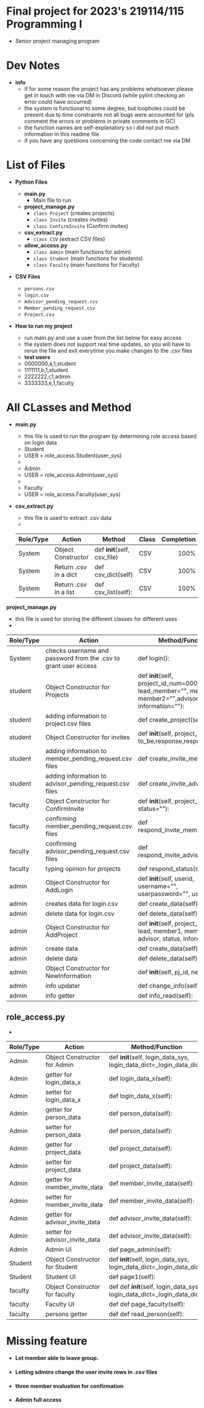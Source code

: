 # Final project for 2023's 219114/115 Programming I
   - Senior project managing program

# Dev Notes
* **info**
   - if for some reason the project has any problems whatsoever please get in touch with me via DM in Discord (while pylint checking an error could have occurred)
   - the system is functional to some degree, but loopholes could be present due to time constraints not all bugs were accounted for (pls comment the errors or problems in private comments in GC)
   - the function names are self-explanatory so i did not put much information in this readme file 
   - if you have any questions concerning the code contact me via DM
# List of Files
 * **Python Files**
     - **main.py**
         - Main file to run 
     - **project_manage.py**
         - `class Project` (creates projects)
         - `class Invite` (creates invites)
         - `class ConfirmInvite` (Confirm invites)
     - **csv_extract.py**
         - `class CSV` (extract CSV files)
     - **allow_access.py**
         - `class Admin` (main functions for admin)
         - `class Student` (main functions for students)
         - `class Faculty` (main functions for Faculty)

* **CSV Files**
    - `persons.csv`
    - `login.csv`
    - `Advisor_pending_request.csv`
    - `Member_pending_request.csv`
    - `Project.csv`

* **How to run my project**
    - run main.py and use a user from the list below for easy access
    - the system does not support real time updates, so you will have to rerun the file and exit everytime you make changes to the .csv files
    * **test users**
    - 0000000,a,1,student
    - 1111111,b,1,student
    - 2222222,r,1,admin
    - 3333333,e,1,faculty

# All CLasses and Method
* **main.py**
  - this file is used to run the program by determining role access based on login data
  - Student
  - USER = role_access.Student(user_sys)  
  - 
  - Admin
  - USER = role_access.Admin(user_sys)
  - 
  - Faculty
  - USER = role_access.Faculty(user_sys)

* **csv_extract.py**
  - this file is used to extract .csv data
  - 
  | Role/Type       | Action                | Method                       | Class | Completion |
  |-----------------|-----------------------|------------------------------|-------|-----------:|
  | System          | Object Constructor    | def __init__(self, csv_file) | CSV   |       100% |
  | System          | Return .csv in a dict | def csv_dict(self)           | CSV   |       100% |
  | System          | Return .csv in a list | def csv_list(self):          | CSV   |       100% |


 **project_manage.py**
  - this file is used for storing the different classes for different uses
  - 
  | Role/Type | Action                                                          | Method/Function                                                                                                      | Class            | Completion |
  |-----------|-----------------------------------------------------------------|----------------------------------------------------------------------------------------------------------------------|------------------|-----------:|
  | System    | checks username and password from the .csv to grant user access | def login():                                                                                                         | None             |       100% |
  | student   | Object Constructor for Projects                                 | def __init__(self, project_id_num=000, title="", lead_member="", member1="", member2="",advisor="", information=""): | Project          |       100% |
  | student   | adding information to project.csv files                         | def create_project(self):                                                                                            | Project          |       100% |
  | student   | Object Constructor for invites                                  | def __init__(self, project_id, inviter, to_be,response,response_date):                                               | Invite           |       100% |
  | student   | adding information to member_pending_request.csv files          | def create_invite_member(self):                                                                                      | Invite           |       100% |
  | student   | adding information to advisor_pending_request.csv files         | def create_invite_advisor(self):                                                                                     | Invite           |       100% |
  | faculty   | Object Constructor for ConfirmInvite                            | def __init__(self, project_id, status=""):                                                                           | ConfirmInvite    |       100% |
  | faculty   | confirming member_pending_request.csv files                     | def respond_invite_member(self):                                                                                     | ConfirmInvite    |       100% |
  | faculty   | confirming advisor_pending_request.csv files                    | def respond_invite_advisor(self):                                                                                    | ConfirmInvite    |       100% |
  | faculty   | typing opinion for projects                                     | def respond_status(self):                                                                                            | ConfirmInvite    |       100% |
  | admin     | Object Constructor for AddLogin                                 | def __init__(self, userid, username="", userpassword="", userrole=""):                                               | AddLogin         |       100% |
  | admin     | creates data for login.csv                                      | def create_data(self):                                                                                               | AddLogin         |       100% |
  | admin     | delete data for login.csv                                       | def delete_data(self):                                                                                               | AddLogin         |       100% |
  | admin     | Object Constructor for AddProject                               | def __init__(self, project_id, title, lead, member1, member2, advisor, status, information):                         | AddProject       |       100% |
  | admin     | create data                                                     | def create_data(self):                                                                                               | AddProject       |       100% |
  | admin     | delete data                                                     | def delete_data(self):                                                                                               | AddProject       |       100% |
  | admin     | Object Constructor for NewInformation                           | def __init__(self, pj_id, new_info):                                                                                 | NewInformation   |       100% |
  | admin     | info updater                                                    | def change_info(self):                                                                                               | NewInformation   |       100% |
  | admin     | info getter                                                     | def info_read(self):                                                                                                 | NewInformation   |       100% |

 **role_access.py**
  -
  -
  | Role/Type | Action                         | Method/Function                                                                  | Class       | Completion |
  |-----------|--------------------------------|----------------------------------------------------------------------------------|-------------|-----------:|
  | Admin     | Object Constructor for Admin   | def __init__(self, login_data_sys, login_data_dict=_login_data_dict,             | Admin       |        65% |
  | Admin     | getter for login_data_x        | def login_data_x(self):                                                          | Admin       |       100% |
  | Admin     | setter for login_data_x        | def login_data_x(self):                                                          | Admin       |       100% |
  | Admin     | getter for person_data         | def person_data(self):                                                           | Admin       |       100% |
  | Admin     | setter for person_data         | def person_data(self):                                                           | Admin       |       100% |
  | Admin     | getter for project_data        | def project_data(self):                                                          | Admin       |       100% |
  | Admin     | setter for project_data        | def project_data(self):                                                          | Admin       |       100% |
  | Admin     | getter for member_invite_data  | def member_invite_data(self):                                                    | Admin       |       100% |
  | Admin     | setter for member_invite_data  | def member_invite_data(self):                                                    | Admin       |       100% |
  | Admin     | getter for advisor_invite_data | def advisor_invite_data(self):                                                   | Admin       |       100% |
  | Admin     | setter for advisor_invite_data | def advisor_invite_data(self):                                                   | Admin       |       100% |
  | Admin     | Admin UI                       | def page_admin(self):                                                            | Admin       |        65% |
  | Student   | Object Constructor for Student | def __init__(self, login_data_sys, login_data_dict=_login_data_dict,             | Student     |       100% |
  | Student   | Student UI                     | def page1(self):                                                                 | Student     |        80% |
  | faculty   | Object Constructor for faculty | def def __init__(self, login_data_sys, login_data_dict=_login_data_dict,:        | Faculty     |        90% |
  | faculty   | Faculty  UI                    | def def page_faculty(self):                                                      | Faculty     |        80% |
  | faculty   | persons getter                 | def def read_person(self):                                                       | Faculty     |       100% |
# Missing feature 
  - #### Let member able to leave group.
  - #### Letting admins change the user invite rows in .csv files
  - #### three member evaluation for confirmation
  - #### Admin full access
